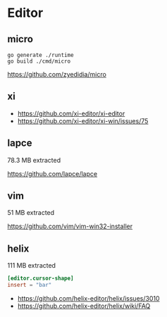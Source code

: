 # Editor

## micro

~~~
go generate ./runtime
go build ./cmd/micro
~~~

https://github.com/zyedidia/micro

## xi

- https://github.com/xi-editor/xi-editor
- https://github.com/xi-editor/xi-win/issues/75

## lapce

78.3 MB extracted

https://github.com/lapce/lapce

## vim

51 MB extracted

https://github.com/vim/vim-win32-installer

## helix

111 MB extracted

~~~toml
[editor.cursor-shape]
insert = "bar"
~~~

- https://github.com/helix-editor/helix/issues/3010
- https://github.com/helix-editor/helix/wiki/FAQ
